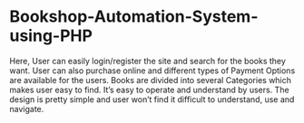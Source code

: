 # Bookshop-Automation-System-using-PHP
Here, User can easily login/register the site and search for the books they want. User can also purchase online and different types of Payment Options are available for the users. Books are divided into several Categories which makes user easy to find. It’s easy to operate and understand by users. The design is pretty simple and user won’t find it difficult to understand, use and navigate.
